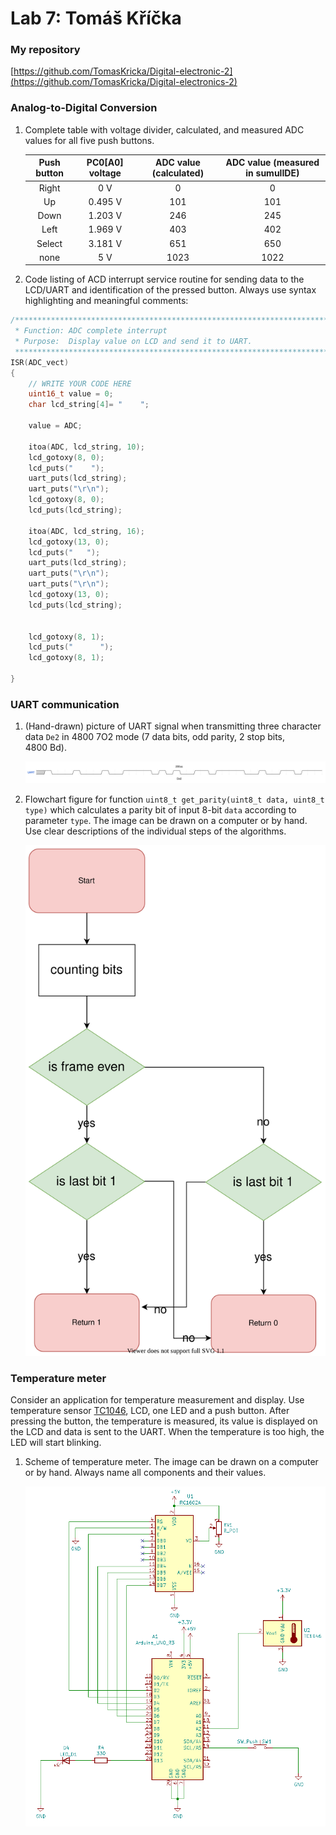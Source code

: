 # Lab 7: Tomáš Kříčka

### My repository
[https://github.com/TomasKricka/Digital-electronic-2](https://github.com/TomasKricka/Digital-electronics-2)


### Analog-to-Digital Conversion

1. Complete table with voltage divider, calculated, and measured ADC values for all five push buttons.

   | **Push button** | **PC0[A0] voltage** | **ADC value (calculated)** | **ADC value (measured in sumulIDE)** |
   | :-: | :-: | :-: | :-: |
   | Right  | 0&nbsp;V     |  0     | 0    |
   | Up     | 0.495&nbsp;V |  101   | 101  |
   | Down   | 1.203&nbsp;V |  246   | 245  |
   | Left   | 1.969&nbsp;V |  403   | 402  |
   | Select | 3.181&nbsp;V |  651   | 650  |
   | none   | 5&nbsp;V     |  1023  | 1022 |

2. Code listing of ACD interrupt service routine for sending data to the LCD/UART and identification of the pressed button. Always use syntax highlighting and meaningful comments:

```c
/**********************************************************************
 * Function: ADC complete interrupt
 * Purpose:  Display value on LCD and send it to UART.
 **********************************************************************/
ISR(ADC_vect)
{
    // WRITE YOUR CODE HERE
    uint16_t value = 0;
    char lcd_string[4]= "    ";
    
    value = ADC;
    
    itoa(ADC, lcd_string, 10);
    lcd_gotoxy(8, 0);
    lcd_puts("    ");
    uart_puts(lcd_string);
    uart_puts("\r\n");
    lcd_gotoxy(8, 0);
    lcd_puts(lcd_string);
    
    itoa(ADC, lcd_string, 16);
    lcd_gotoxy(13, 0);
    lcd_puts("   ");
    uart_puts(lcd_string);
    uart_puts("\r\n");
    uart_puts("\r\n");
    lcd_gotoxy(13, 0);
    lcd_puts(lcd_string);
    
    
    lcd_gotoxy(8, 1);
    lcd_puts("      ");
    lcd_gotoxy(8, 1);
    
}
```

### UART communication

1. (Hand-drawn) picture of UART signal when transmitting three character data `De2` in 4800 7O2 mode (7 data bits, odd parity, 2 stop bits, 4800&nbsp;Bd).

   ![wave](images/wave.svg)



2. Flowchart figure for function `uint8_t get_parity(uint8_t data, uint8_t type)` which calculates a parity bit of input 8-bit `data` according to parameter `type`. The image can be drawn on a computer or by hand. Use clear descriptions of the individual steps of the algorithms.

   ![flow](images/flowchart.svg)

### Temperature meter

Consider an application for temperature measurement and display. Use temperature sensor [TC1046](http://ww1.microchip.com/downloads/en/DeviceDoc/21496C.pdf), LCD, one LED and a push button. After pressing the button, the temperature is measured, its value is displayed on the LCD and data is sent to the UART. When the temperature is too high, the LED will start blinking.

1. Scheme of temperature meter. The image can be drawn on a computer or by hand. Always name all components and their values.

   ![schema](images/schema.PNG)

